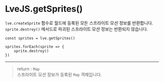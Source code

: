 # LveJS.getSprites()

`lve.createSprite` 함수로 월드에 등록된 모든 스프라이트 모션 정보를 반환합니다.  
`sprite.destroy()` 메서드로 파괴된 스프라이트 모션 정보는 반환되지 않습니다.

```
const sprites = lve.getSprites()

sprites.forEach(sprite => {
    sprite.destroy()
})
```

---

> return : `Map`  
  스프라이트 모션 정보가 등록된 `Map` 객체입니다.